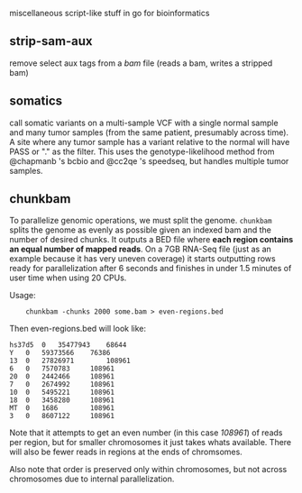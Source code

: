 miscellaneous script-like stuff in go for bioinformatics

strip-sam-aux
-------------

remove select aux tags from a *bam* file (reads a bam, writes a stripped bam)

somatics
--------

call somatic variants on a multi-sample VCF with a single normal sample and many tumor samples (from the same patient, presumably across time).
A site where any tumor sample has a variant relative to the normal will have PASS or "." as the filter. This uses
the genotype-likelihood method from @chapmanb 's bcbio and @cc2qe 's speedseq, but handles multiple tumor samples.

chunkbam
--------

To parallelize genomic operations, we must split the genome. `chunkbam` splits the genome
as evenly as possible given an indexed bam and the number of desired chunks. It outputs
a BED file where **each region contains an equal number of mapped reads**. On a 7GB RNA-Seq
file (just as an example because it has very uneven coverage) it starts outputting rows
ready for parallelization after 6 seconds and finishes in under 1.5 minutes of user time
when using 20 CPUs.

Usage:

```Shell
	chunkbam -chunks 2000 some.bam > even-regions.bed
```

Then even-regions.bed will look like:
```
hs37d5	0	35477943	68644
Y	0	59373566	76386
13	0	27826971		108961
6	0	7570783		108961
20	0	2442466		108961
7	0	2674992		108961
10	0	5495221		108961
18	0	3458280		108961
MT	0	1686		108961
3	0	8607122		108961
```

Note that it attempts to get an even number (in this case *108961*) of reads per region,
but for smaller chromosomes it just takes whats available. There will also be fewer
reads in regions at the ends of chromsomes.

Also note that order is preserved only within chromosomes, but not across chromosomes due
to internal parallelization.
